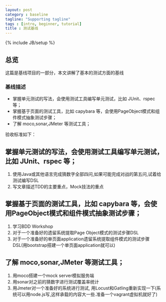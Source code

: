 ```yaml
---
layout: post
category : baseline
tagline: "Supporting tagline"
tags : [intro, beginner, tutorial]
title : 测试基线
---
```

{% include JB/setup %}


## 总览

这篇是基线项目的一部分，本文讲解了基本的测试方面的基线


### 基线描述

* 掌握单元测试的写法，会使用测试工具编写单元测试，比如 JUnit、rspec 等；
* 掌握基于页面的测试工具，比如 capybara 等，会使用PageObject模式和组件模式抽象测试步骤；
* 了解 moco,sonar,JMeter 等测试工具；

验收标准如下：

## 掌握单元测试的写法，会使用测试工具编写单元测试，比如 JUnit、rspec 等；

1. 使用Java或其他语言完成猜数字全部四问,如果可能完成对战的第五问,试着给测试编写DSL
2. 写文章描述TDD的主要重点，Mock技法的重点

## 掌握基于页面的测试工具，比如 capybara 等，会使用PageObject模式和组件模式抽象测试步骤；

1. 学习BDD Workshop
2. 对于一个准备好的遗留系统提取Page Object模式的测试步骤DSL
3. 对于一个准备好的单页面application遗留系统提取组件模式的测试步骤DSL(用bootstrap搭建一个单页面application就可以)

## 了解 moco,sonar,JMeter 等测试工具；

1. 用moco搭建一个mock server模拟服务端
2. 用sonar对之前的猜数字进行测试覆盖率统计
3. 用Jmeter对一个准备好的系统进行测试, 用Locust和Gatling重新实现一下(系统可以用node.js写,这样承载的内容大一些.准备一个vagrant虚拟机就好了)
